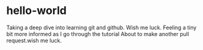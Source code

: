 # hello-world
Taking a deep dive into learning git and github. Wish me luck. 
Feeling a tiny bit more informed as I go through the tutorial
About to make another pull request.wish me luck. 
